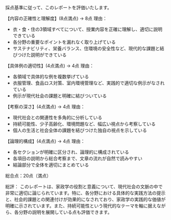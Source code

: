 採点基準に従って、このレポートを評価いたします。

【内容の正確性と理解度】(8点満点) → 8点
理由：
- 衣・食・住の3領域すべてについて、授業内容を正確に理解し、適切に説明できている
- 各分野の重要なポイントを漏れなく取り上げている
- サステナビリティ、栄養バランス、住環境の安全性など、現代的な課題と結びつけた説明ができている

【具体例の適切性】(4点満点) → 4点
理由：
- 各領域で具体的な例を複数挙げている
- 衣服管理、食品ロス対策、室内環境管理など、実践的で適切な例示がなされている
- 例示が現代社会の課題と明確に結びついている

【考察の深さ】(4点満点) → 4点
理由：
- 現代社会との関連性を多角的に分析している
- 持続可能性、少子高齢化、環境問題など、幅広い視点から考察している
- 個人の生活と社会全体の課題を結びつけた独自の視点を示している

【論理的構成】(4点満点) → 4点
理由：
- 各セクションが明確に区分され、論理的に構成されている
- 各項目の説明から総合考察まで、文章の流れが自然で読みやすい
- 結論部分で全体を適切にまとめている

総合点：20点（満点）

総評：
このレポートは、家政学の役割と意義について、現代社会の文脈の中で非常に適切に論じられています。特に、各分野における具体的な実践方法の提示と、社会的課題との関連付けが効果的になされており、家政学の実践的な価値が明確に示されています。また、持続可能性という現代的なテーマを軸に据えながら、各分野の説明を展開している点も評価できます。